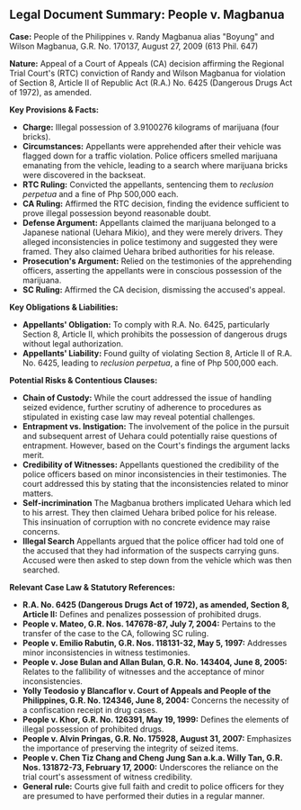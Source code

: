 ## Legal Document Summary: People v. Magbanua

**Case:** People of the Philippines v. Randy Magbanua alias "Boyung" and Wilson Magbanua, G.R. No. 170137, August 27, 2009 (613 Phil. 647)

**Nature:** Appeal of a Court of Appeals (CA) decision affirming the Regional Trial Court's (RTC) conviction of Randy and Wilson Magbanua for violation of Section 8, Article II of Republic Act (R.A.) No. 6425 (Dangerous Drugs Act of 1972), as amended.

**Key Provisions & Facts:**

*   **Charge:** Illegal possession of 3.9100276 kilograms of marijuana (four bricks).
*   **Circumstances:** Appellants were apprehended after their vehicle was flagged down for a traffic violation. Police officers smelled marijuana emanating from the vehicle, leading to a search where marijuana bricks were discovered in the backseat.
*   **RTC Ruling:** Convicted the appellants, sentencing them to *reclusion perpetua* and a fine of Php 500,000 each.
*   **CA Ruling:** Affirmed the RTC decision, finding the evidence sufficient to prove illegal possession beyond reasonable doubt.
*   **Defense Argument:** Appellants claimed the marijuana belonged to a Japanese national (Uehara Mikio), and they were merely drivers. They alleged inconsistencies in police testimony and suggested they were framed. They also claimed Uehara bribed authorities for his release.
*   **Prosecution's Argument:** Relied on the testimonies of the apprehending officers, asserting the appellants were in conscious possession of the marijuana.
*   **SC Ruling:**  Affirmed the CA decision, dismissing the accused's appeal.

**Key Obligations & Liabilities:**

*   **Appellants' Obligation:** To comply with R.A. No. 6425, particularly Section 8, Article II, which prohibits the possession of dangerous drugs without legal authorization.
*   **Appellants' Liability:** Found guilty of violating Section 8, Article II of R.A. No. 6425, leading to *reclusion perpetua*, a fine of Php 500,000 each.

**Potential Risks & Contentious Clauses:**

*   **Chain of Custody:**  While the court addressed the issue of handling seized evidence, further scrutiny of adherence to procedures as stipulated in existing case law may reveal potential challenges.
*   **Entrapment vs. Instigation:** The involvement of the police in the pursuit and subsequent arrest of Uehara could potentially raise questions of entrapment. However, based on the Court's findings the argument lacks merit.
*   **Credibility of Witnesses:** Appellants questioned the credibility of the police officers based on minor inconsistencies in their testimonies. The court addressed this by stating that the inconsistencies related to minor matters.
*   **Self-incrimination** The Magbanua brothers implicated Uehara which led to his arrest. They then claimed Uehara bribed police for his release. This insinuation of corruption with no concrete evidence may raise concerns.
*   **Illegal Search** Appellants argued that the police officer had told one of the accused that they had information of the suspects carrying guns. Accused were then asked to step down from the vehicle which was then searched.

**Relevant Case Law & Statutory References:**

*   **R.A. No. 6425 (Dangerous Drugs Act of 1972), as amended, Section 8, Article II:** Defines and penalizes possession of prohibited drugs.
*   **People v. Mateo, G.R. Nos. 147678-87, July 7, 2004:**  Pertains to the transfer of the case to the CA, following SC ruling.
*   **People v. Emilio Rabutin, G.R. Nos. 118131-32, May 5, 1997:**  Addresses minor inconsistencies in witness testimonies.
*   **People v. Jose Bulan and Allan Bulan, G.R. No. 143404, June 8, 2005:**  Relates to the fallibility of witnesses and the acceptance of minor inconsistencies.
*   **Yolly Teodosio y Blancaflor v. Court of Appeals and People of the Philippines, G.R. No. 124346, June 8, 2004:**  Concerns the necessity of a confiscation receipt in drug cases.
*   **People v. Khor, G.R. No. 126391, May 19, 1999:** Defines the elements of illegal possession of prohibited drugs.
*   **People v. Alvin Pringas, G.R. No. 175928, August 31, 2007:**  Emphasizes the importance of preserving the integrity of seized items.
*   **People v. Chen Tiz Chang and Cheng Jung San a.k.a. Willy Tan, G.R. Nos. 131872-73, February 17, 2000:**  Underscores the reliance on the trial court's assessment of witness credibility.
*   **General rule:** Courts give full faith and credit to police officers for they are presumed to have performed their duties in a regular manner.
